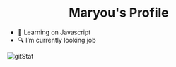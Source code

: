 <h1 align="center">Maryou's Profile</h1>

- 📖 Learning on Javascript
- 🔍 I’m currently looking job
 
![gitStat](https://github-readme-stats.vercel.app/api?username=maryoux&show_icons=true&theme=bear)





